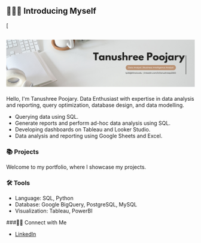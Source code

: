 ## ‍🙋🏻‍♀️ Introducing Myself

[
## ![My Profile Picture](TanushreePoojary.png)

Hello, I'm Tanushree Poojary. Data Enthusiast with expertise in data analysis and reporting, query optimization, database design, and data modelling.

- Querying data using SQL.
- Generate reports and perform ad-hoc data analysis using SQL.
- Developing dashboards on Tableau and Looker Studio.
- Data analysis and reporting using Google Sheets and Excel.

### 📚 Projects

Welcome to my portfolio, where I showcase my projects.

### ️🛠️ Tools

- Language: SQL, Python
- Database: Google BigQuery, PostgreSQL, MySQL
- Visualization: Tableau, PowerBI

###👋🏻 Connect with Me

- [LinkedIn](www.linkedin.com/in/tanushreep2000)

